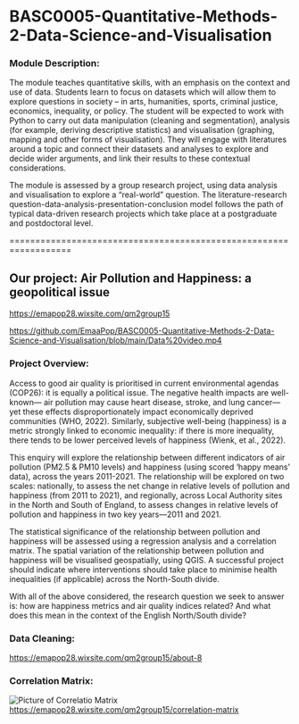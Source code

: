 # BASC0005-Quantitative-Methods-2-Data-Science-and-Visualisation
### Module Description:
The module teaches quantitative skills, with an emphasis on the context and use of data. Students learn to focus on datasets which will allow them to explore questions in society – in arts, humanities, sports, criminal justice, economics, inequality, or policy. The student will be expected to work with Python to carry out data manipulation (cleaning and segmentation), analysis (for example, deriving descriptive statistics) and visualisation (graphing, mapping and other forms of visualisation). They will engage with literatures around a topic and connect their datasets and analyses to explore and decide wider arguments, and link their results to these contextual considerations.

The module is assessed by a group research project, using data analysis and visualisation to explore a “real-world” question. The literature-research question-data-analysis-presentation-conclusion model follows the path of typical data-driven research projects which take place at a postgraduate and postdoctoral level.

==================================================================
## Our project: Air Pollution and Happiness: a geopolitical issue 
https://emapop28.wixsite.com/qm2group15

https://github.com/EmaaPop/BASC0005-Quantitative-Methods-2-Data-Science-and-Visualisation/blob/main/Data%20video.mp4

### Project Overview: 
Access to good air quality is prioritised in current environmental agendas (COP26): it is equally a political issue. The negative health impacts are well-known— air pollution may cause heart disease, stroke, and lung cancer— yet these effects disproportionately impact economically deprived communities (WHO, 2022). Similarly, subjective well-being (happiness) is a metric strongly linked to economic inequality: if there is more inequality, there tends to be lower perceived levels of happiness (Wienk, et al., 2022).

This enquiry will explore the relationship between different indicators of air pollution (PM2.5 & PM10 levels) and happiness (using scored ‘happy means' data), across the years 2011-2021. The relationship will be explored on two scales: nationally, to assess the net change in relative levels of pollution and happiness (from 2011 to 2021), and regionally, across Local Authority sites in the North and South of England, to assess changes in relative levels of pollution and happiness in two key years—2011 and 2021. 
 
The statistical significance of the relationship between pollution and happiness will be assessed using a regression analysis and a correlation matrix. The spatial variation of the relationship between pollution and happiness will be visualised geospatially, using QGIS. A successful project should indicate where interventions should take place to minimise health inequalities (if applicable) across the North-South divide.

With all of the above considered, the research question we seek to answer is: how are happiness metrics and air quality indices related? And what does this mean in the context of the English North/South divide?

### Data Cleaning:
https://emapop28.wixsite.com/qm2group15/about-8

### Correlation Matrix:
![Picture of Correlatio Matrix](https://github.com/EmaaPop/BASC0005-Quantitative-Methods-2-Data-Science-and-Visualisation/blob/main/Corr%20mat.png)
https://emapop28.wixsite.com/qm2group15/correlation-matrix


